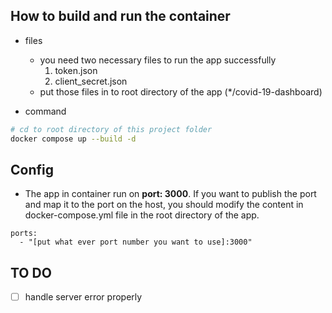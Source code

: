 
## How to build and run the container

* files
    * you need two necessary files to run the app successfully
        1. token.json
        2. client_secret.json
    * put those files in to root directory of the app (*/covid-19-dashboard)

* command
```bash
# cd to root directory of this project folder
docker compose up --build -d
```


## Config
* The app in container run on **port: 3000**. If you want to publish the port and map it to the port on the host, you should modify the content in docker-compose.yml file in the root directory of the app.

```
ports:
  - "[put what ever port number you want to use]:3000"
```


## TO DO
* [ ] handle server error properly
